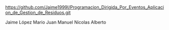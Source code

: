 https://github.com/Jaime1999l/Programacion_Dirigida_Por_Eventos_Aplicacion_de_Gestion_de_Residuos.git

Jaime López
Mario
Juan Manuel
Nicolas
Alberto 
